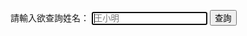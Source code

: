 請輸入欲查詢姓名：
			<input type="num" id="name" value="" placeholder="王小明" autofocus>
			<input type="submit" value="查詢" onclick="showHint(name.value);">
<script src="/plist.js"></script>
